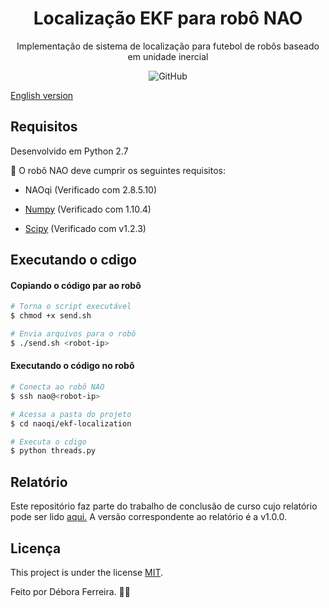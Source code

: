<h1 align="center">Localização EKF para robô NAO</h1>
<p align="center">Implementação de sistema de localização para futebol de robôs baseado em unidade inercial</p>


<p align="center">
  <img alt="GitHub" src="https://img.shields.io/github/license/dfsbora/ekf-localization">
</p>

[English version](README.md)

## Requisitos
Desenvolvido em Python 2.7

🤖 O robô NAO deve cumprir os seguintes requisitos:

* NAOqi (Verificado com 2.8.5.10)

* [Numpy](https://numpy.org/) (Verificado com 1.10.4)

* [Scipy](https://www.scipy.org/) (Verificado com v1.2.3)



## Executando o cdigo

#### Copiando o código par ao robô

```bash
# Torna o script executável
$ chmod +x send.sh

# Envia arquivos para o robô
$ ./send.sh <robot-ip>

```

#### Executando o código no robô

```bash
# Conecta ao robô NAO
$ ssh nao@<robot-ip>

# Acessa a pasta do projeto
$ cd naoqi/ekf-localization

# Executa o cdigo
$ python threads.py

```
## Relatório

Este repositório faz parte do trabalho de conclusão de curso cujo relatório pode ser lido [aqui.](2020_DeboraFerreiraDosSantos.pdf)
A versão correspondente ao relatório é a v1.0.0.


## Licença

This project is under the license [MIT](./LICENSE).

Feito por Débora Ferreira. 🤖💚
